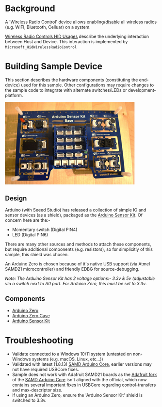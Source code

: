 # Background
A 'Wireless Radio Control' device allows enabling/disable all wireless radios (e.g. WIFI, Bluetooth, Celluar) on a system.

[Wireless Radio Controls HID Usages](https://usb.org/sites/default/files/hut1_4.pdf#page=53) describe the underlying interaction between Host and Device.  This interaction is implemented by `Microsoft_HidWirelessRadioControl`

# Building Sample Device
This section describes the hardware components (constituting the end-device) used for this sample.  Other configurations may require changes to the sample code to integrate with alternate switches/LEDs or development-platform.

<img src="./docs/ArduinoWithSensorKit.jpg" alt="Wireless Radio Control assembled" width="427"/>

## Design
Arduino (with Seeed Studio) has released a collection of simple IO and sensor devices (as a shield), packaged as the [Arduino Sensor Kit](https://store.arduino.cc/products/arduino-sensor-kit-base).  Of concern here are the:-
- Momentary switch (Digital PIN4)
- LED (Digital PIN6)

There are many other sources and methods to attach these components, but require additional components (e.g. resistors), so for simplicitly of this sample, this shield was chosen.

An Arduino Zero is chosen because of it's native USB support (via Atmel SAMD21 microcontroller) and friendly EDBG for source-debugging.

*Note: The Arduino Sensor Kit has 2 voltage options:- 3.3v & 5v (adjustable via a switch next to A0 port.  For Arduino Zero, this must be set to 3.3v*.

## Components
- [Arduino Zero](https://store-usa.arduino.cc/products/arduino-zero?selectedStore=us)
- [Arduino Zero Case](https://store-usa.arduino.cc/products/arduino-zero-case?variant=40735839748303)
- [Arduino Sensor Kit](https://store.arduino.cc/products/arduino-sensor-kit-base)

# Troubleshooting
- Validate connected to a Windows 10/11 system (untested on non-Windows systems (e.g. macOS, Linux, etc…))
- Validated with latest (1.8.13) [SAMD Arduino Core](https://github.com/arduino/ArduinoCore-samd), earlier versions may not have required USBCore fixes.
- Sample does not work with Adafruit SAMD21 boards as the [Adafruit fork](https://github.com/adafruit/ArduinoCore-samd) of the [SAMD Arduino Core](https://github.com/arduino/ArduinoCore-samd) isn't aligned with the official, which now contains several important fixes in USBCore regarding control-transfers and max-descriptor size.
- If using an Arduino Zero, ensure the 'Arduino Sensor Kit' shield is switched to 3.3v.